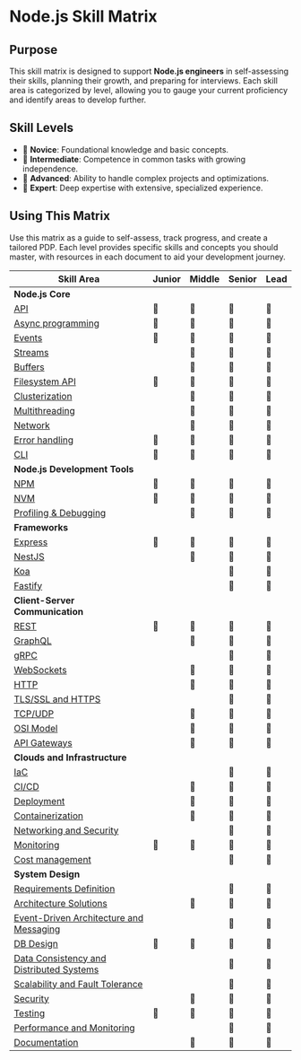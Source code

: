 # Node.js Skill Matrix

## Purpose

This skill matrix is designed to support **Node.js engineers** in self-assessing their skills, planning their growth, and preparing for interviews. Each skill area is categorized by level, allowing you to gauge your current proficiency and identify areas to develop further.

## Skill Levels

- 🌱 **Novice**: Foundational knowledge and basic concepts.
- 🌿 **Intermediate**: Competence in common tasks with growing independence.
- 🌳 **Advanced**: Ability to handle complex projects and optimizations.
- 🚀 **Expert**: Deep expertise with extensive, specialized experience.

## Using This Matrix

Use this matrix as a guide to self-assess, track progress, and create a tailored PDP. Each level provides specific skills and concepts you should master, with resources in each document to aid your development journey.

| **Skill Area**                                | **Junior** | **Middle** | **Senior** | **Lead**  |
|-----------------------------------------------|------------|------------|------------|-----------|
| **Node.js Core**                                                          |   |   |   |   |
| [API](./docs/core/api.md)                                                      | 🌱 | 🌿 | 🌳 | 🚀 |
| [Async programming](./docs/core/async-programming.md)                          | 🌿 | 🌳 | 🌳 | 🚀 |
| [Events](./docs/core/events.md)                                                | 🌱 | 🌿 | 🌳 | 🌳 |
| [Streams](./docs/core/streams.md)                                              |   | 🌱 | 🌿 | 🌳 |
| [Buffers](./docs/core/buffers.md)                                              |   | 🌱 | 🌿 | 🌳 |
| [Filesystem API](./docs/core/file-system.md)                                   | 🌿 | 🌳 | 🌳 | 🚀 |
| [Clusterization](./docs/core/clusterization.md)                                |   | 🌱 | 🌿 | 🌳 |
| [Multithreading](./docs/core/multithreading.md)                                |   | 🌱 | 🌿 | 🌳 |
| [Network](./docs/core/network.md)                                              |   | 🌿 | 🌳 | 🚀 |
| [Error handling](./docs/core/error-handling.md)                                | 🌿 | 🌳 | 🌳 | 🚀 |
| [CLI](./docs/core/cli.md)                                                      | 🌱 | 🌿 | 🌿 | 🌳 |
| **Node.js Development Tools**                                             |   |   |   |   |
| [NPM](./docs/tools/npm.md)                                         | 🌱 | 🌿 | 🌳 | 🌳 |
| [NVM](./docs/tools/nvm.md)                                         | 🌿 | 🌿 | 🌿 | 🌳 |
| [Profiling & Debugging](./docs/tools/profiling-and-debugging.md)   |   | 🌱 | 🌿 | 🌳 |
| **Frameworks**                                                            |   |   |   |   |
| [Express](./docs/frameworks/express.md)                                        | 🌱 | 🌿 | 🌳 | 🚀 |
| [NestJS](./docs/frameworks/nestjs.md)                                          |   | 🌿 | 🌳 | 🚀 |
| [Koa](./docs/frameworks/koa.md)                                                |   |   | 🌿 | 🌳 |
| [Fastify](./docs/frameworks/fastify.md)                                        |   |   | 🌿 | 🌳 |
| **Client-Server Communication**                                           |   |   |   |   |
| [REST](./docs/client-server-communication/rest.md)                             | 🌱 | 🌿 | 🌳 | 🌳 |
| [GraphQL](./docs/client-server-communication/graphql.md)                       |   | 🌱 | 🌿 | 🌳 |
| [gRPC](./docs/client-server-communication/grpc.md)                             |   |   | 🌱 | 🌿 |
| [WebSockets](./docs/client-server-communication/websockets.md)                 |   | 🌱 | 🌿 | 🌳 |
| [HTTP](./docs/client-server-communication/http.md)                             |   | 🌱 | 🌿 | 🌳 |
| [TLS/SSL and HTTPS](./docs/client-server-communication/tls-ssl-and-https.md)   |   |   | 🌱 | 🌿 |
| [TCP/UDP](./docs/client-server-communication/tcp-udp.md)                       |   | 🌱 | 🌿 | 🌳 |
| [OSI Model](./docs/client-server-communication/osi-model.md)                   |   | 🌱 | 🌿 | 🌳 |
| [API Gateways](./docs/client-server-communication/api-gateways.md)             |   | 🌱 | 🌿 | 🌳 |
| **Clouds and Infrastructure**                                                     |   |   |   |   |
| [IaC](./docs/clouds-infrastructure/iac.md)                                         |   |   | 🌿 | 🌳 |
| [CI/CD](./docs/clouds-infrastructure/ci-cd.md)                                     |   | 🌱 | 🌿 | 🌳 |
| [Deployment](./docs/clouds-infrastructure/deployment.md)                           |   | 🌱 | 🌳 | 🚀 |
| [Containerization](./docs/clouds-infrastructure/containerization.md)               |   | 🌱 | 🌿 | 🌳 |
| [Networking and Security](./docs/clouds-infrastructure/networking-and-security.md) |   |   | 🌱 | 🌿 |
| [Monitoring](./docs/clouds-infrastructure/monitoring.md)                           | 🌱 | 🌱 | 🌿 | 🌳 |
| [Cost management](./docs/clouds-infrastructure/cost-management.md)                 |   |   | 🌱 | 🌿 |
| **System Design**                                                                         |   |   |   |   |
| [Requirements Definition](./docs/system-design/requirements-definition.md)                     |   |   | 🌱 | 🌿 |
| [Architecture Solutions](./docs/system-design/architecture-solutions.md)                       |   | 🌱 | 🌿 | 🌳 |
| [Event-Driven Architecture and Messaging](./docs/system-design/event-driven-architecture.md)   |   |   | 🌱 | 🌿 |
| [DB Design](./docs/system-design/db-design.md)                                                 | 🌱 | 🌿 | 🌳 | 🌳 |
| [Data Consistency and Distributed Systems](./docs/system-design/data-consistency.md)           |   |   | 🌱 | 🌿 |
| [Scalability and Fault Tolerance](./docs/system-design/scalability-and-fault-tolerance.md)     |   |   | 🌱 | 🌿 |
| [Security](./docs/system-design/security.md)                                                   |   | 🌱 | 🌿 | 🌳 |
| [Testing](./docs/system-design/testing.md)                                                     | 🌱 | 🌿 | 🌳 | 🌳 |
| [Performance and Monitoring](./docs/system-design/performance-and-monitoring.md)               |   |   | 🌱 | 🌿 |
| [Documentation](./docs/system-design/documentation.md)                                         |   | 🌱 | 🌿 | 🌳 |
